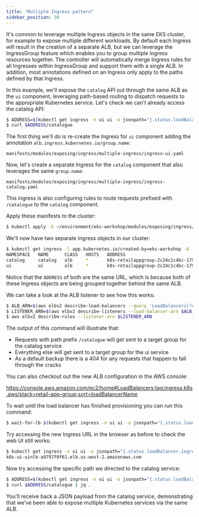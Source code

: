 ```yaml
---
title: "Multiple Ingress pattern"
sidebar_position: 30
---
```


It's common to leverage multiple Ingress objects in the same EKS cluster, for example to expose multiple different workloads. By default each Ingress will result in the creation of a separate ALB, but we can leverage the IngressGroup feature which enables you to group multiple Ingress resources together. The controller will automatically merge Ingress rules for all Ingresses within IngressGroup and support them with a single ALB. In addition, most annotations defined on an Ingress only apply to the paths defined by that Ingress.

In this example, we'll expose the `catalog` API out through the same ALB as the `ui` component, leveraging path-based routing to dispatch requests to the appropriate Kubernetes service. Let's check we can't already access the catalog API:

```bash expectError=true
$ ADDRESS=$(kubectl get ingress -n ui ui -o jsonpath="{.status.loadBalancer.ingress[*].hostname}{'\n'}")
$ curl $ADDRESS/catalogue
```

The first thing we'll do is re-create the Ingress for `ui` component adding the annotation `alb.ingress.kubernetes.io/group.name`:

```file
manifests/modules/exposing/ingress/multiple-ingress/ingress-ui.yaml
```

Now, let's create a separate Ingress for the `catalog` component that also leverages the same `group.name`:

```file
manifests/modules/exposing/ingress/multiple-ingress/ingress-catalog.yaml
```

This ingress is also configuring rules to route requests prefixed with `/catalogue` to the `catalog` component.

Apply these manifests to the cluster:

```bash timeout=180 hook=add-ingress hookTimeout=430
$ kubectl apply -k ~/environment/eks-workshop/modules/exposing/ingress/multiple-ingress
```

We'll now have two separate Ingress objects in our cluster:

```bash
$ kubectl get ingress -l app.kubernetes.io/created-by=eks-workshop -A
NAMESPACE   NAME      CLASS   HOSTS   ADDRESS                                                              PORTS   AGE
catalog     catalog   alb     *       k8s-retailappgroup-2c24c1c4bc-17962260.us-west-2.elb.amazonaws.com   80      2m21s
ui          ui        alb     *       k8s-retailappgroup-2c24c1c4bc-17962260.us-west-2.elb.amazonaws.com   80      2m21s
```

Notice that the `ADDRESS` of both are the same URL, which is because both of these Ingress objects are being grouped together behind the same ALB.

We can take a look at the ALB listener to see how this works:

```bash
$ ALB_ARN=$(aws elbv2 describe-load-balancers --query 'LoadBalancers[?contains(LoadBalancerName, `k8s-retailappgroup`) == `true`].LoadBalancerArn' | jq -r '.[0]')
$ LISTENER_ARN=$(aws elbv2 describe-listeners --load-balancer-arn $ALB_ARN | jq -r '.Listeners[0].ListenerArn')
$ aws elbv2 describe-rules --listener-arn $LISTENER_ARN
```

The output of this command will illustrate that:

- Requests with path prefix `/catalogue` will get sent to a target group for the catalog service
- Everything else will get sent to a target group for the ui service
- As a default backup there is a 404 for any requests that happen to fall through the cracks

You can also checkout out the new ALB configuration in the AWS console:

https://console.aws.amazon.com/ec2/home#LoadBalancers:tag:ingress.k8s.aws/stack=retail-app-group;sort=loadBalancerName

To wait until the load balancer has finished provisioning you can run this command:

```bash
$ wait-for-lb $(kubectl get ingress -n ui ui -o jsonpath="{.status.loadBalancer.ingress[*].hostname}{'\n'}")
```

Try accessing the new Ingress URL in the browser as before to check the web UI still works:

```bash
$ kubectl get ingress -n ui ui -o jsonpath="{.status.loadBalancer.ingress[*].hostname}{'\n'}"
k8s-ui-uinlb-a9797f0f61.elb.us-west-2.amazonaws.com
```

Now try accessing the specific path we directed to the catalog service:

```bash
$ ADDRESS=$(kubectl get ingress -n ui ui -o jsonpath="{.status.loadBalancer.ingress[*].hostname}{'\n'}")
$ curl $ADDRESS/catalogue | jq .
```

You'll receive back a JSON payload from the catalog service, demonstrating that we've been able to expose multiple Kubernetes services via the same ALB.
